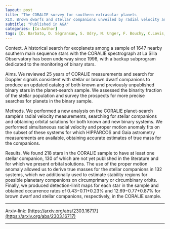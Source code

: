 ```yaml
---
layout: post
title: "The CORALIE survey for southern extrasolar planets
XIX. Brown dwarfs and stellar companions unveiled by radial velocity and astrometry"
subtitle: "Published in A&A"
categories: [Co-Author]
tags: [D. Barbato, D. Ségransan, S. Udry, N. Unger, F. Bouchy, C.Lovis, M. Mayor, F. Pepe, D. Queloz, N.C. Santos, J.B. Delisle, P. Figueira, M. Marmier, E. C. Matthews, G. Lo Curto, J. Venturini, G. Chaverot, M. Cretignier, J. F. Otegi, M. Stalport]
---
```


Context. A historical search for exoplanets among a sample of 1647 nearby southern main sequence stars with the CORALIE spectrograph at La Silla Observatory has been underway since 1998, with a backup subprogram dedicated to the monitoring of binary stars.

Aims. We reviewed 25 years of CORALIE measurements and search for Doppler signals consistent with stellar or brown dwarf companions to produce an updated catalog of both known and previously unpublished binary stars in the planet-search sample. We assessed the binarity fraction of the stellar population and survey the prospects for more precise searches for planets in the binary sample.

Methods. We performed a new analysis on the CORALIE planet-search sample’s radial velocity measurements, searching for stellar companions and obtaining orbital solutions for both known and new binary systems. We performed simultaneous radial velocity and proper motion anomaly fits on the subset of these systems for which HIPPARCOS and Gaia astrometry measurements are available, obtaining accurate estimates of true mass for the companions.

Results. We found 218 stars in the CORALIE sample to have at least one stellar companion, 130 of which are not yet published in the literature and for which we present orbital solutions. The use of the proper motion anomaly allowed us to derive true masses for the stellar companions in 132 systems, which we additionally used to estimate stability regions for possible planetary companions on circumprimary or circumbinary orbits. Finally, we produced detection-limit maps for each star in the sample and obtained occurrence rates of 0.43−0.11+0.23% and 12.69−0.77+0.87% for brown dwarf and stellar companions, respectively, in the CORALIE sample.

---


Arxiv-link: [https://arxiv.org/abs/2303.16717](https://arxiv.org/abs/2303.16717)

---
